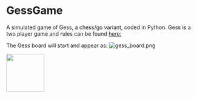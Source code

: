 # GessGame

A simulated game of Gess, a chess/go variant, coded in Python.  Gess is a two player game and rules can be found [here:](https://www.chessvariants.com/crossover.dir/gess.html)

The Gess board will start and appear as: 
![gess_board.png](https://github.com/heinl11/GessGame/blob/master/gess_board.png})

<img src="https://github.com/heinl11/GessGame/blob/master/gess_board.png)" width="100" height="100"/>
